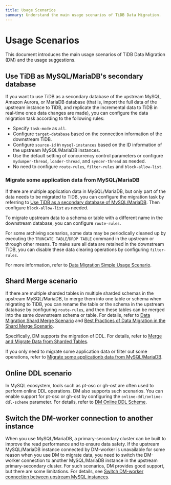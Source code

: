 ```yaml
---
title: Usage Scenarios
summary: Understand the main usage scenarios of TiDB Data Migration.
---
```


# Usage Scenarios

This document introduces the main usage scenarios of TiDB Data Migration (DM) and the usage suggestions.

## Use TiDB as MySQL/MariaDB's secondary database

If you want to use TiDB as a secondary database of the upstream MySQL, Amazon Aurora, or MariaDB database (that is, import the full data of the upstream instance to TiDB, and replicate the incremental data to TiDB in real-time once data changes are made), you can configure the data migration task according to the following rules:

- Specify `task-mode` as `all`.
- Configure `target-database` based on the connection information of the downstream TiDB.
- Configure `source-id` in `mysql-instances` based on the ID information of the upstream MySQL/MariaDB instances.
- Use the default setting of concurrency control parameters or configure `mydumper-thread`, `loader-thread`, and `syncer-thread` as needed.
- No need to configure `route-rules`, `filter-rules` and `block-allow-list`.

### Migrate some application data from MySQL/MariaDB

If there are multiple application data in MySQL/MariaDB, but only part of the data needs to be migrated to TiDB, you can configure the migration task by referring to [Use TiDB as a secondary database of MySQL/MariaDB](#use-tidb-as-mysqlmariadbs-secondary-database). Then configure `block-allow-list` as needed.

To migrate upstream data to a schema or table with a different name in the downstream database, you can configure `route-rules`.

For some archiving scenarios, some data may be periodically cleaned up by executing the `TRUNCATE TABLE`/`DROP TABLE` command in the upstream or through other means. To make sure all data are retained in the downstream TiDB, you can disable these data clearing operations by configuring `filter-rules`.

For more information, refer to [Data Migration Simple Usage Scenario](usage-scenario-simple-migration.md).

## Shard Merge scenario

If there are multiple sharded tables in multiple sharded schemas in the upstream MySQL/MariaDB, to merge them into one table or schema when migrating to TiDB, you can rename the table or the schema in the upstream database by configuring `route-rules`, and then these tables can be merged into the same downstream schema or table. For details, refer to [Data Migration Shard Merge Scenario](usage-scenario-shard-merge.md) and [Best Practices of Data Migration in the Shard Merge Scenario](shard-merge-best-practices.md).

Specifically, DM supports the migration of DDL. For details, refer to [Merge and Migrate Data from Sharded Tables](feature-shard-merge.md).

If you only need to migrate some application data or filter out some operations, refer to [Migrate some applicationb data from MySQL/MariaDB](#migrate-some-application-data-from-mysqlmariadb).

## Online DDL scenario

In MySQL ecosystem, tools such as pt-osc or gh-ost are often used to perform online DDL operations. DM also supports such scenarios. You can enable support for pt-osc or gh-ost by configuring the `online-ddl/online-ddl-scheme` parameter. For details, refer to [DM Online DDL Scheme](feature-online-ddl.md).

## Switch the DM-worker connection to another instance

When you use MySQL/MariaDB, a primary-secondary cluster can be built to improve the read performance and to ensure data safety. If the upstream MySQL/MariaDB instance connected by DM-worker is unavailable for some reason when you use DM to migrate data, you need to switch the DM-worker connection to another MySQL/MariaDB instance in the upstream primary-secondary cluster. For such scenarios, DM provides good support, but there are some limitations. For details, see [Switch DM-worker connection between upstream MySQL instances](usage-scenario-master-slave-switch.md).
